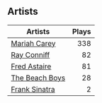 ## Artists
Artists | Plays 
----- | -----: 
[Mariah Carey](/artists/mariah-carey-31885) | 338
[Ray Conniff](/artists/ray-conniff-104848) | 82
[Fred Astaire](/artists/fred-astaire-6815) | 81
[The Beach Boys](/artists/the-beach-boys-3455) | 28
[Frank Sinatra](/artists/frank-sinatra-739) | 2


